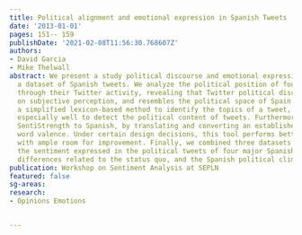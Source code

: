 ```yaml
---
title: Political alignment and emotional expression in Spanish Tweets
date: '2013-01-01'
pages: 151-- 159
publishDate: '2021-02-08T11:56:30.768607Z'
authors:
- David Garcia
- Mike Thelwall
abstract: We present a study political discourse and emotional expression through
  a dataset of Spanish tweets. We analyze the political position of four major parties
  through their Twitter activity, revealing that Twitter political discourse depends
  on subjective perception, and resembles the political space of Spain. We propose
  a simplified lexicon-based method to identify the topics of a tweet, which works
  especially well to detect the political content of tweets. Furthermore, we adapted
  SentiStrength to Spanish, by translating and converting an established lexicon of
  word valence. Under certain design decisions, this tool performs better than random,
  with ample room for improvement. Finally, we combined three datasets to analyze
  the sentiment expressed in the political tweets of four major Spanish parties, finding
  differences related to the status quo, and the Spanish political climate.
publication: Workshop on Sentiment Analysis at SEPLN
featured: false
sg-areas:
research: 
- Opinions Emotions


---
```

